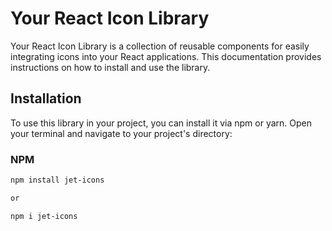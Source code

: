 # Your React Icon Library

Your React Icon Library is a collection of reusable components for easily integrating icons into your React applications. This documentation provides instructions on how to install and use the library.

## Installation

To use this library in your project, you can install it via npm or yarn. Open your terminal and navigate to your project's directory:

### NPM

```bash
npm install jet-icons

or

npm i jet-icons
